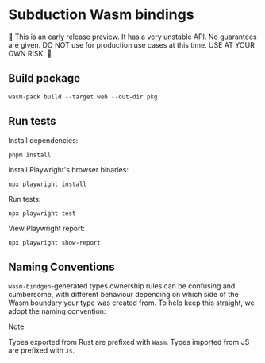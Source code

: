 # Subduction Wasm bindings

🚧 This is an early release preview. It has a very unstable API. No guarantees are given. DO NOT use for production use cases at this time. USE AT YOUR OWN RISK. 🚧

## Build package

```
wasm-pack build --target web --out-dir pkg
```

## Run tests

Install dependencies:
```
pnpm install
```

Install Playwright's browser binaries:
```
npx playwright install
```

Run tests:
```
npx playwright test
```

View Playwright report:
```
npx playwright show-report
```

## Naming Conventions

`wasm-bindgen`-generated types ownership rules can be confusing and cumbersome, with different behaviour depending on which side of the Wasm boundary your type was created from. To help keep this straight, we adopt the naming convention:

> [!NOTE]
> Types exported from Rust are prefixed with `Wasm`.
> Types imported from JS are prefixed with `Js`.
